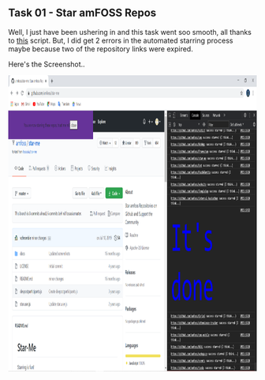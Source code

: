## Task 01 - Star amFOSS Repos

Well, I just have been ushering in and this task went soo smooth, all thanks to <a href="https://github.com/amfoss/star-me">this</a> script. But, I did get 2 errors in the automated starring process maybe because two of the repository links were expired.

Here's the Screenshot..

<img src="Task 01 Screenshot.png" width="1000" height="600">
